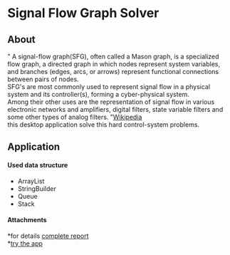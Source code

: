 # Signal Flow Graph Solver
## About
" A signal-flow graph(SFG), often called a Mason graph, is a specialized flow graph, a directed graph in which nodes represent system variables, and branches (edges, arcs, or arrows) represent functional connections between pairs of nodes.<br/>
SFG's are most commonly used to represent signal flow in a physical system and its controller(s), forming a cyber-physical system.<br/>
Among their other uses are the representation of signal flow in various electronic networks and amplifiers, digital filters, state variable filters and some other types of analog filters. "[Wikipedia](https://en.wikipedia.org/wiki/Signal-flow_graph)<br/>
this desktop application solve this hard control-system problems.
## Application
#### Used data structure
* ArrayList
* StringBuilder
* Queue
* Stack
#### Attachments
*for details [complete report](https://github.com/MohamedMurad/signal-flow-graph-solver/blob/master/SFGReport.pdf)<br/>
*[try the app](https://github.com/MohamedMurad/signal-flow-graph-solver/blob/master/run.jar)<br/>

